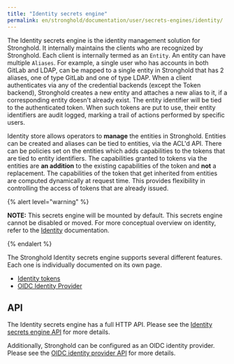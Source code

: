 ```yaml
---
title: "Identity secrets engine"
permalink: en/stronghold/documentation/user/secrets-engines/identity/
---
```


The Identity secrets engine is the identity management solution for Stronghold. It
internally maintains the clients who are recognized by Stronghold. Each client is
internally termed as an `Entity`. An entity can have multiple `Aliases`. For
example, a single user who has accounts in both GitLab and LDAP, can be mapped
to a single entity in Stronghold that has 2 aliases, one of type GitLab and one of
type LDAP. When a client authenticates via any of the credential backends
(except the Token backend), Stronghold creates a new entity and attaches a new
alias to it, if a corresponding entity doesn't already exist. The entity identifier will
be tied to the authenticated token. When such tokens are put to use, their
entity identifiers are audit logged, marking a trail of actions performed by
specific users.

Identity store allows operators to **manage** the entities in Stronghold. Entities
can be created and aliases can be tied to entities, via the ACL'd API. There
can be policies set on the entities which adds capabilities to the tokens that
are tied to entity identifiers. The capabilities granted to tokens via the
entities are **an addition** to the existing capabilities of the token and
**not** a replacement. The capabilities of the token that get inherited from
entities are computed dynamically at request time. This provides flexibility in
controlling the access of tokens that are already issued.

{% alert level="warning" %}

**NOTE:** This secrets engine will be mounted by default. This secrets engine
cannot be disabled or moved. For more conceptual overview on identity, refer to
the [Identity](/docs/concepts/identity) documentation.

{% endalert %}

The Stronghold Identity secrets engine supports several different features. Each
one is individually documented on its own page.

- [Identity tokens](/docs/secrets/identity/identity-token)
- [OIDC Identity Provider](/docs/secrets/identity/oidc-provider)

## API

The Identity secrets engine has a full HTTP API. Please see the
[Identity secrets engine API](/api-docs/secret/identity) for more
details.

Additionally, Stronghold can be configured as an OIDC identity provider. Please see
the [OIDC identity provider API](/api-docs/secret/identity/oidc-provider) for
more details.
